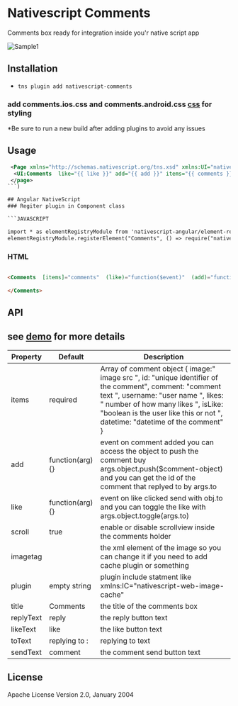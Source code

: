 # Nativescript Comments

Comments box ready for integration inside you'r native script app


![Sample1](http://codeobia.com/screenshots/comments.gif)

## Installation

- `tns plugin add nativescript-comments`

### add comments.ios.css and comments.android.css [css](https://github.com/moayadnajd/nativescript-comments/tree/master/demo/app) for styling 

*Be sure to run a new build after adding plugins to avoid any issues

## Usage 
	
```xml
 <Page xmlns="http://schemas.nativescript.org/tns.xsd" xmlns:UI="nativescript-comments">
  <UI:Comments  like="{{ like }}" add="{{ add }}" items="{{ comments }}"   />
 </page>
```)

## Angular NativeScript
### Regiter plugin in Component class

```JAVASCRIPT

import * as elementRegistryModule from 'nativescript-angular/element-registry';
elementRegistryModule.registerElement("Comments", () => require("nativescript-comments).Comments);

```

### HTML
```HTML

<Comments  [items]="comments"  (like)="function($event)"  (add)="function($event)" >
    
</Comments>

```

## API

## see [demo](https://github.com/moayadnajd/nativescript-comments/tree/master/demo) for more details


| Property | Default | Description |
| --- | --- | --- |
| items | required | Array of comment object { image:" image src ", id: "unique identifier of the comment", comment: "comment text ", username: "user name ", likes: " number of  how many likes ", isLike: "boolean is the user like this or not ", datetime: "datetime of the comment" } |
| add | function(arg){} | event on comment added you can access the object to push the comment buy args.object.push($comment-object) and you can get the id of the comment that replyed to by args.to |
| like | function(arg){} | event on like clicked send with obj.to and you can toggle the like with args.object.toggle(args.to) |
| scroll | true | enable or disable scrollview inside the comments holder |
| imagetag | <Image /> | the xml element of the image  so you can change it if you need to add cache plugin or something |
| plugin | empty string | plugin include statment like xmlns:IC="nativescript-web-image-cache" |
| title | Comments | the title of the comments box |
| replyText | reply | the reply button text |   
| likeText | like | the like button text |   
| toText | replying to : | replying to text  |   
| sendText | comment | the comment send button text |   
## License

Apache License Version 2.0, January 2004



